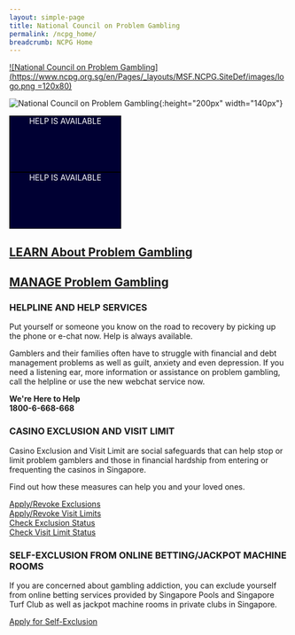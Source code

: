 ```yaml
---
layout: simple-page
title: National Council on Problem Gambling
permalink: /ncpg_home/
breadcrumb: NCPG Home
---
```


[![National Council on Problem Gambling](https://www.ncpg.org.sg/en/Pages/_layouts/MSF.NCPG.SiteDef/images/logo.png =120x80)](https://www.ncpg.org.sg/en/Pages/Home.aspx)

![National Council on Problem Gambling](https://www.ncpg.org.sg/en/Pages/_layouts/MSF.NCPG.SiteDef/images/logo.png){:height="200px" width="140px"}

<div style="width:200px;height:100px;border:1px solid #000;background-color:#003;color:white;text-align:center;">HELP IS AVAILABLE</div>
<div style="width:200px;height:100px;border:1px solid #000;background-color:#003;color:white;text-align:center;">HELP IS AVAILABLE</div>

## [LEARN About Problem Gambling](https://www.ncpg.org.sg/en/Pages/LearnAboutProblemGambling.aspx)
## [MANAGE Problem Gambling](https://www.ncpg.org.sg/en/Pages/DealWithProblemGambling.aspx)


### HELPLINE AND HELP SERVICES
Put yourself or someone you know on the road to recovery by picking up the phone or e-chat now. Help is always available.

Gamblers and their families often have to struggle with financial and debt management problems as well as guilt, anxiety and even depression. If you need a listening ear, more information or assistance on problem gambling, call the helpline or use the new webchat service now.

**We're Here to Help**<br>
**1800-6-668-668**



### CASINO EXCLUSION AND VISIT LIMIT
Casino Exclusion and Visit Limit are social safeguards that can help stop or limit problem gamblers and those in financial hardship from entering or frequenting the casinos in Singapore.

Find out how these measures can help you and your loved ones.

[Apply/Revoke Exclusions](https://www.ncpg.org.sg/en/Pages/DealWithProblemGambling.aspx?categ=2&article=10) <br>
[Apply/Revoke Visit Limits](https://www.ncpg.org.sg/en/Pages/DealWithProblemGambling.aspx?categ=3&article=20) <br>
[Check Exclusion Status](http://ces.ncpg.org.sg/CES/login.do?action=init&access=public) <br>
[Check Visit Limit Status](https://icis-services.ncpg.org.sg/)



### SELF-EXCLUSION FROM ONLINE BETTING/JACKPOT MACHINE ROOMS
If you are concerned about gambling addiction, you can exclude yourself from online betting services provided by Singapore Pools and Singapore Turf Club as well as jackpot machine rooms in private clubs in Singapore.

[Apply for Self-Exclusion](https://www.ncpg.org.sg/en/Pages/DealWithProblemGambling.aspx?categ=4&article=41)

